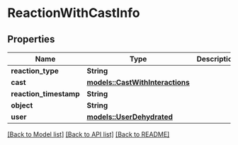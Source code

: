 # ReactionWithCastInfo

## Properties

Name | Type | Description | Notes
------------ | ------------- | ------------- | -------------
**reaction_type** | **String** |  | 
**cast** | [**models::CastWithInteractions**](CastWithInteractions.md) |  | 
**reaction_timestamp** | **String** |  | 
**object** | **String** |  | 
**user** | [**models::UserDehydrated**](UserDehydrated.md) |  | 

[[Back to Model list]](../README.md#documentation-for-models) [[Back to API list]](../README.md#documentation-for-api-endpoints) [[Back to README]](../README.md)


